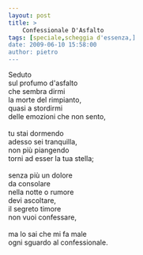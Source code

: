```yaml
---
layout: post
title: >
    Confessionale D'Asfalto
tags: [speciale,scheggia d'essenza,]
date: 2009-06-10 15:58:00
author: pietro
---
```

Seduto<br/>sul profumo d'asfalto<br/>che sembra dirmi<br/>la morte del rimpianto,<br/>quasi a stordirmi<br/>delle emozioni che non sento,<br/><br/>tu stai dormendo<br/>adesso sei tranquilla,<br/>non più piangendo<br/>torni ad esser la tua stella;<br/><br/>senza più un dolore<br/>da consolare<br/>nella notte o rumore<br/>devi ascoltare,<br/>il segreto timore<br/>non vuoi confessare,<br/><br/>ma lo sai che mi fa male<br/>ogni sguardo al confessionale.
